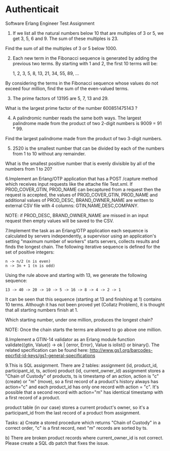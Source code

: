 # Authenticait
Software Erlang Engineer Test Assignment

 1. If we list all the natural numbers below 10 that are multiples of 3 or 5, we get 3, 5, 6 and 9.
The sum of these multiples is 23.

Find the sum of all the multiples of 3 or 5 below 1000.


 2. Each new term in the Fibonacci sequence is generated by adding the previous two terms.
By starting with 1 and 2, the first 10 terms will be:

	1, 2, 3, 5, 8, 13, 21, 34, 55, 89, ...

By considering the terms in the Fibonacci sequence whose values do not exceed four million, find the sum of the even-valued terms.


 3. The prime factors of 13195 are 5, 7, 13 and 29.

What is the largest prime factor of the number 600851475143 ?


 4. A palindromic number reads the same both ways. The largest palindrome made from the
product of two 2-digit numbers is 9009 = 91 * 99.

Find the largest palindrome made from the product of two 3-digit numbers.


 5. 2520 is the smallest number that can be divided by each of the numbers from 1 to 10
without any remainder.

What is the smallest positive number that is evenly divisible by all of the numbers from 1 to
20?


 6.Implement an Erlang/OTP application that has a POST /capture method which receives input requests like the attache file Test.xml. If PROD_COVER_GTIN, PROD_NAME can becaptured from a request then the request is accepted, the values of
PROD_COVER_GTIN, PROD_NAME and additional values of PROD_DESC, BRAND_OWNER_NAME are written to external CSV file with 4 columns:
GTIN,NAME,DESC,COMPANY.

NOTE: if PROD_DESC, BRAND_OWNER_NAME are missed in an input request then empty
values will be saved to the CSV.

 7.Implement the task as an Erlang/OTP application each sequence is calculated by servers independently, a supervisor using an application's setting "maximum number of workers" starts servers, collects results and finds the longest chain.
The following iterative sequence is defined for the set of positive integers:

    n -> n/2 (n is even)
    n -> 3n + 1 (n is odd)

Using the rule above and starting with 13, we generate the following sequence:

    13 -> 40 -> 20 -> 10 -> 5 -> 16 -> 8 -> 4 -> 2 -> 1

It can be seen that this sequence (starting at 13 and finishing at 1) contains 10 terms.
Although it has not been proved yet (Collatz Problem), it is thought that all starting
numbers finish at 1.

Which starting number, under one million, produces the longest chain?

NOTE: Once the chain starts the terms are allowed to go above one million.

 8.Implement a GTIN-14 validator as an Erlang module function validate({gtin, Value}) -> ok |
{error, Error}, Value is iolist() or binary(). The related specification can be found
here: http://www.gs1.org/barcodes-epcrfid-id-keys/gs1-general-specifications

9.This is SQL assignment. There are 2 tables:
 assignment (id, product_id, participant_id, ts, action)
 product (id, current_owner_id)
assignment stores a "Chain of Custody" of products, ts is timestamp of an action, action is "c" (create) or "m" (move), so a first record of a product's history always has action="c" and each product_id has only one record with action = "c". It's possible that a second record with action="m" has identical timestamp with a first record of a product.

product table (in our case) stores a current product's owner, so it's a participant_id from
the last record of a product from assignment.

Tasks:
a) Create a stored procedure which returns "Chain of Custody" in a correct order, "c" is a first record, next "m" records are sorted by ts.

b) There are broken product records where current_owner_id is not correct. Please create a SQL db patch that fixes the issue.
